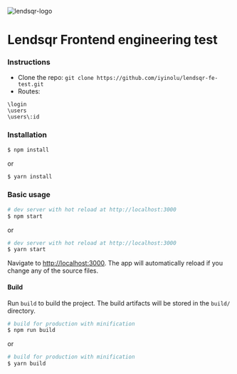 ![lendsqr-logo](https://user-images.githubusercontent.com/47259302/195503562-f297120c-e3a3-477a-b9f8-8acd713aa13a.png)
# Lendsqr Frontend engineering test

### Instructions

- Clone the repo: `git clone https://github.com/iyinolu/lendsqr-fe-test.git`
- Routes:
```
\login
\users
\users\:id
```

### Installation

``` bash
$ npm install
```

or

``` bash
$ yarn install
```

### Basic usage

``` bash
# dev server with hot reload at http://localhost:3000
$ npm start 
```

or 

``` bash
# dev server with hot reload at http://localhost:3000
$ yarn start
```

Navigate to [http://localhost:3000](http://localhost:3000). The app will automatically reload if you change any of the source files.

#### Build

Run `build` to build the project. The build artifacts will be stored in the `build/` directory.

```bash
# build for production with minification
$ npm run build
```

or

```bash
# build for production with minification
$ yarn build
```


